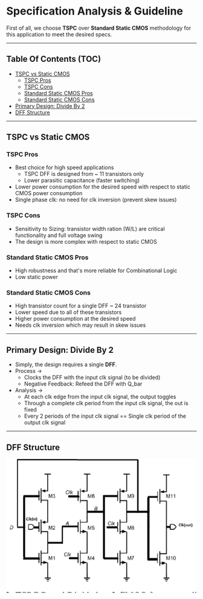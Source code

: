 # Specification Analysis & Guideline

First of all, we choose **TSPC** over **Standard Static CMOS** methodology for this application to meet the desired specs.

---     

## Table Of Contents (TOC)

- [TSPC vs Static CMOS](#tspc-vs-static-cmos)
    - [TSPC Pros](#tspc-pros)
    - [TSPC Cons](#tspc-cons)
    - [Standard Static CMOS Pros](#standard-static-cmos-cons)
    - [Standard Static CMOS Cons](#standard-static-cmos-cons)
- [Primary Design: Divide By 2](#primary-design-divide-by-2)
- [DFF Structure](#dff-structure)

---         

## TSPC vs Static CMOS

### TSPC Pros

- Best choice for high speed applications
    - TSPC DFF is designed from ~ 11 transistors only
    - Lower parasitic capacitance (faster switching)
- Lower power consumption for the desired speed with respect to static CMOS power consumption
- Single phase clk: no need for clk inversion (prevent skew issues)

### TSPC Cons

- Sensitivity to Sizing: transistor width ration (W/L) are critical functionality and full voltage swing
- The design is more complex with respect to static CMOS

### Standard Static CMOS Pros

- High robustness and that's more reliable for Combinational Logic
- Low static power

### Standard Static CMOS Cons

- High transistor count for a single DFF ~ 24 transistor
- Lower speed due to all of these transistors
- Higher power consumption at the desired speed
- Needs clk inversion which may result in skew issues

---     

## Primary Design: Divide By 2

- Simply, the design requires a single **DFF**.           
- Process ->
    - Clocks the DFF with the input clk signal (to be divided)
    - Negative Feedback: Refeed the DFF with Q_bar
- Analysis ->
    - At each clk edge from the input clk signal, the output toggles
    - Through a complete clk period from the input clk signal, the out is fixed
    - Every 2 periods of the input clk signal == Single clk period of the output clk signal

---         

## DFF Structure

![TSPC DFF Structure](../imgs/TSPC_DFF.png)
